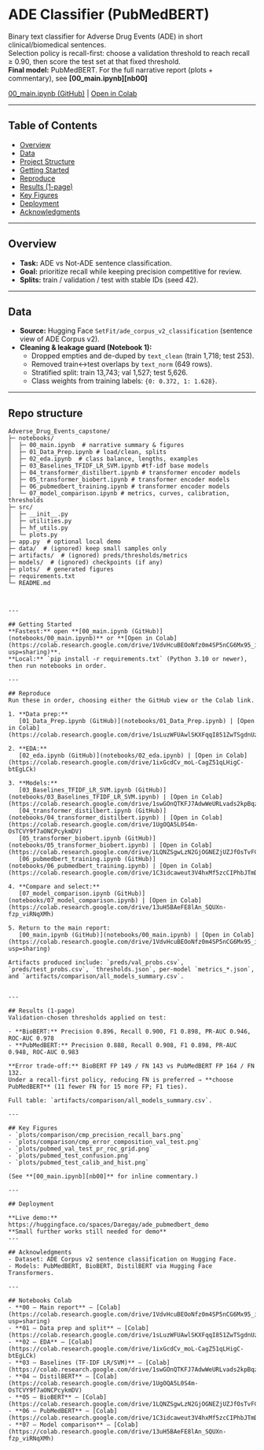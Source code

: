 # ADE Classifier (PubMedBERT)

Binary text classifier for Adverse Drug Events (ADE) in short clinical/biomedical sentences.  
Selection policy is recall-first: choose a validation threshold to reach recall ≥ 0.90, then score the test set at that fixed threshold.  
**Final model:** PubMedBERT. For the full narrative report (plots + commentary), see **[00_main.ipynb][nb00]** 

[00_main.ipynb (GitHub)](notebooks/00_main.ipynb) | [Open in Colab](https://colab.research.google.com/drive/1VdvHcuBEOoNfz0m4SP5nCG6Mx95_i3kW?usp=sharing)


---

## Table of Contents
- [Overview](#overview)
- [Data](#data)
- [Project Structure](#project-structure)
- [Getting Started](#getting-started)
- [Reproduce](#reproduce)
- [Results (1-page)](#results-1-page)
- [Key Figures](#key-figures)
- [Deployment](#deployment)
- [Acknowledgments](#acknowledgments)

---

## Overview
- **Task:** ADE vs Not-ADE sentence classification.
- **Goal:** prioritize recall while keeping precision competitive for review.
- **Splits:** train / validation / test with stable IDs (seed 42).

---

## Data
- **Source:** Hugging Face `SetFit/ade_corpus_v2_classification` (sentence view of ADE Corpus v2).  
- **Cleaning & leakage guard (Notebook 1):**
  - Dropped empties and de-duped by `text_clean` (train 1,718; test 253).
  - Removed train↔test overlaps by `text_norm` (649 rows).
  - Stratified split: train 13,743; val 1,527; test 5,626.
  - Class weights from training labels: `{0: 0.372, 1: 1.628}`.

---

## Repo structure
```text
Adverse_Drug_Events_capstone/
├─ notebooks/
│  ├─ 00_main.ipynb  # narrative summary & figures
│  ├─ 01_Data_Prep.ipynb # load/clean, splits
│  ├─ 02_eda.ipynb  # class balance, lengths, examples
│  ├─ 03_Baselines_TFIDF_LR_SVM.ipynb #tf-idf base models 
│  ├─ 04_transformer_distilbert.ipynb # transformer encoder models
│  ├─ 05_transformer_biobert.ipynb # transformer encoder models
│  ├─ 06_pubmedbert_training.ipynb # transformer encoder models
│  └─ 07_model_comparison.ipynb # metrics, curves, calibration, thresholds
├─ src/
│  ├─ __init__.py
│  ├─ utilities.py
│  ├─ hf_utils.py
│  └─ plots.py
├─ app.py  # optional local demo
├─ data/  # (ignored) keep small samples only
├─ artifacts/  # (ignored) preds/thresholds/metrics
├─ models/  # (ignored) checkpoints (if any)
├─ plots/  # generated figures
├─ requirements.txt
└─ README.md



---

## Getting Started
**Fastest:** open **[00_main.ipynb (GitHub)](notebooks/00_main.ipynb)** or **[Open in Colab](https://colab.research.google.com/drive/1VdvHcuBEOoNfz0m4SP5nCG6Mx95_i3kW?usp=sharing)**.  
**Local:** `pip install -r requirements.txt` (Python 3.10 or newer), then run notebooks in order.

---

## Reproduce
Run these in order, choosing either the GitHub view or the Colab link.

1. **Data prep:**  
   [01_Data_Prep.ipynb (GitHub)](notebooks/01_Data_Prep.ipynb) | [Open in Colab](https://colab.research.google.com/drive/1sLuzWFUAwlSKXFqqI851ZwTSgdnUzPzp)

2. **EDA:**  
   [02_eda.ipynb (GitHub)](notebooks/02_eda.ipynb) | [Open in Colab](https://colab.research.google.com/drive/1ixGcdCv_moL-CagZ51qLHigC-btEgLCk)

3. **Models:**  
   [03_Baselines_TFIDF_LR_SVM.ipynb (GitHub)](notebooks/03_Baselines_TFIDF_LR_SVM.ipynb) | [Open in Colab](https://colab.research.google.com/drive/1swGOnQTKFJ7AdwWeURLvads2kpBqzPDn)  
   [04_transformer_distilbert.ipynb (GitHub)](notebooks/04_transformer_distilbert.ipynb) | [Open in Colab](https://colab.research.google.com/drive/1UgOQA5L0S4m-OsTCVY9f7aONCPcykmDV)  
   [05_transformer_biobert.ipynb (GitHub)](notebooks/05_transformer_biobert.ipynb) | [Open in Colab](https://colab.research.google.com/drive/1LQNZSgwLzN2GjOGNEZjUZJfOsTvFC6yl)  
   [06_pubmedbert_training.ipynb (GitHub)](notebooks/06_pubmedbert_training.ipynb) | [Open in Colab](https://colab.research.google.com/drive/1C3idcaweut3V4hxMf5zcCIPhbJTmDJVb)

4. **Compare and select:**  
   [07_model_comparison.ipynb (GitHub)](notebooks/07_model_comparison.ipynb) | [Open in Colab](https://colab.research.google.com/drive/13uH5BAeFE8lAn_SQUXn-fzp_viRNqXMh)

5. Return to the main report:  
   [00_main.ipynb (GitHub)](notebooks/00_main.ipynb) | [Open in Colab](https://colab.research.google.com/drive/1VdvHcuBEOoNfz0m4SP5nCG6Mx95_i3kW?usp=sharing)

Artifacts produced include: `preds/val_probs.csv`, `preds/test_probs.csv`, `thresholds.json`, per-model `metrics_*.json`, and `artifacts/comparison/all_models_summary.csv`.


---

## Results (1-page)
Validation-chosen thresholds applied on test:

- **BioBERT:** Precision 0.896, Recall 0.900, F1 0.898, PR-AUC 0.946, ROC-AUC 0.978  
- **PubMedBERT:** Precision 0.888, Recall 0.908, F1 0.898, PR-AUC 0.948, ROC-AUC 0.983

**Error trade-off:** BioBERT FP 149 / FN 143 vs PubMedBERT FP 164 / FN 132.  
Under a recall-first policy, reducing FN is preferred ⇒ **choose PubMedBERT** (11 fewer FN for 15 more FP; F1 ties).

Full table: `artifacts/comparison/all_models_summary.csv`.

---

## Key Figures
- `plots/comparison/cmp_precision_recall_bars.png`  
- `plots/comparison/cmp_error_composition_val_test.png`  
- `plots/pubmed_val_test_pr_roc_grid.png`  
- `plots/pubmed_test_confusion.png`  
- `plots/pubmed_test_calib_and_hist.png`

(See **[00_main.ipynb][nb00]** for inline commentary.)

---

## Deployment

**Live demo:** https://huggingface.co/spaces/Daregay/ade_pubmedbert_demo
**Small further works still needed for demo**
---

## Acknowledgments
- Dataset: ADE Corpus v2 sentence classification on Hugging Face.
- Models: PubMedBERT, BioBERT, DistilBERT via Hugging Face Transformers.

---

## Notebooks Colab
- **00 — Main report** — [Colab](https://colab.research.google.com/drive/1VdvHcuBEOoNfz0m4SP5nCG6Mx95_i3kW?usp=sharing)
- **01 — Data prep and split** — [Colab](https://colab.research.google.com/drive/1sLuzWFUAwlSKXFqqI851ZwTSgdnUzPzp)
- **02 — EDA** — [Colab](https://colab.research.google.com/drive/1ixGcdCv_moL-CagZ51qLHigC-btEgLCk)
- **03 — Baselines (TF-IDF LR/SVM)** — [Colab](https://colab.research.google.com/drive/1swGOnQTKFJ7AdwWeURLvads2kpBqzPDn)
- **04 — DistilBERT** — [Colab](https://colab.research.google.com/drive/1UgOQA5L0S4m-OsTCVY9f7aONCPcykmDV)
- **05 — BioBERT** — [Colab](https://colab.research.google.com/drive/1LQNZSgwLzN2GjOGNEZjUZJfOsTvFC6yl)
- **06 — PubMedBERT** — [Colab](https://colab.research.google.com/drive/1C3idcaweut3V4hxMf5zcCIPhbJTmDJVb)
- **07 — Model comparison** — [Colab](https://colab.research.google.com/drive/13uH5BAeFE8lAn_SQUXn-fzp_viRNqXMh)

